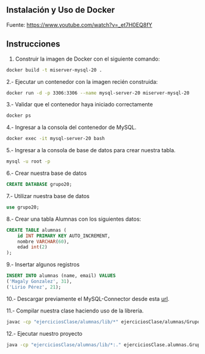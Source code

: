 ## Instalación y Uso de Docker

Fuente: https://www.youtube.com/watch?v=_et7H0EQ8fY

## Instrucciones

1. Construir la imagen de Docker con el siguiente comando:

```bash
docker build -t miserver-mysql-20 .
```

2.- Ejecutar un contenedor con la imagen recién construida:

```bash
docker run -d -p 3306:3306 --name mysql-server-20 miserver-mysql-20
```

3.- Validar que el contenedor haya iniciado correctamente

```bash
docker ps
```

4.- Ingresar a la consola del contenedor de MySQL.

```bash
docker exec -it mysql-server-20 bash
```

5.- Ingresar a la consola de base de datos para crear nuestra tabla.

```bash
mysql -u root -p
```

6.- Crear nuestra base de datos

```sql
CREATE DATABASE grupo20;
```

7.- Utilizar nuestra base de datos

```sql
use grupo20;
```

8.- Crear una tabla Alumnas con los siguientes datos:

```sql
CREATE TABLE alumnas (
    id INT PRIMARY KEY AUTO_INCREMENT,
    nombre VARCHAR(60),
    edad int(2)
);
```

9.- Insertar algunos registros

```sql
INSERT INTO alumnas (name, email) VALUES
('Magaly Gonzalez', 31),
('Lirio Pérez', 21);
```

10.- Descargar previamente el MySQL-Connector desde esta [url](https://dev.mysql.com/downloads/connector/j/).

11.- Compilar nuestra clase haciendo uso de la librería.

```bash
javac -cp "ejerciciosClase/alumnas/lib/*" ejerciciosClase/alumnas/Grupo20.java
```

12.- Ejecutar nuestro proyecto

```bash
java -cp "ejerciciosClase/alumnas/lib/*:." ejerciciosClase.alumnas.Grupo20
```